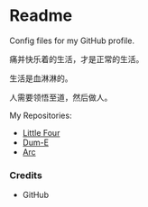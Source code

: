 # Readme
Config files for my GitHub profile.

痛并快乐着的生活，才是正常的生活。

生活是血淋淋的。

人需要领悟至道，然后做人。

My Repositories:
- [Little Four](https://github.com/hcpty/little-four)
- [Dum-E](https://github.com/hcpty/dum-e)
- [Arc](https://github.com/hcpty/arc)

### Credits
- GitHub
